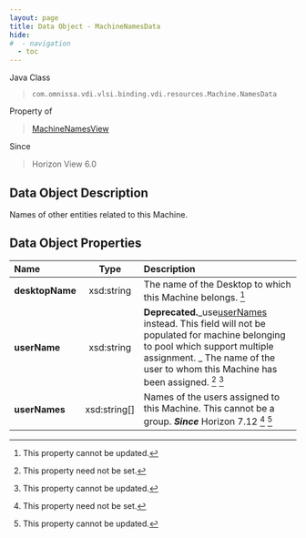 ```yaml
---
layout: page
title: Data Object - MachineNamesData
hide:
#  - navigation
  - toc
---
```






Java Class
> `com.omnissa.vdi.vlsi.binding.vdi.resources.Machine.NamesData`

Property of
> [MachineNamesView](vdi.resources.Machine.MachineNamesView.md#field_detail)

Since
> Horizon View 6.0


## Data Object Description

Names of other entities related to this Machine.

## Data Object Properties

 Name | Type | Description
:---|:---:|:---
**desktopName**|  xsd:string|  The name of the Desktop to which this Machine belongs. [^2]
**userName**|  xsd:string| **Deprecated.**_use[userNames](vdi.resources.Machine.NamesData.md#userNames) instead. This field will not be populated for machine belonging to pool which support multiple assignment. _ The name of the user to whom this Machine has been assigned. [^1] [^2]
**userNames**|  xsd:string[]|  Names of the users assigned to this Machine. This cannot be a group.  **_Since_** Horizon 7.12 [^1] [^2]
 


 


[^1]: This property need not be set.
[^2]: This property cannot be updated.